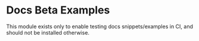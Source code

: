 # Docs Beta Examples

This module exists only to enable testing docs snippets/examples in CI, and should not be installed
otherwise.
